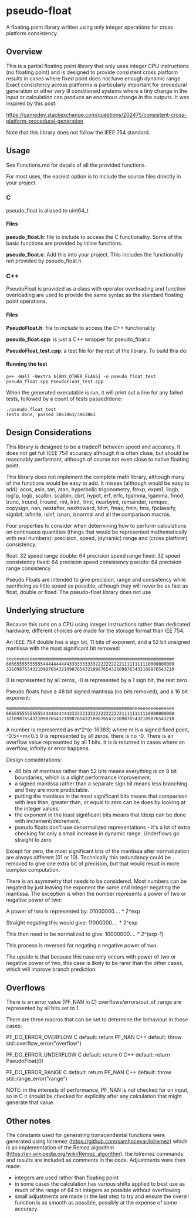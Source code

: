 # pseudo-float

A floating point library written using only integer operations for cross platform consistency.

## Overview

This is a partial floating point library that only uses integer CPU instructions (no floating point) and is designed to provide consistent cross platform results in cases where fixed point does not have enough dynamic range. Exact consistency across platforms is particularly important for procedural generation or other very ill conditioned systems where a tiny change in the input or calculation can produce an enormous change in the outputs. It was inspired by this post:

https://gamedev.stackexchange.com/questions/202475/consistent-cross-platform-procedural-generation

Note that this library does not follow the IEEE 754 standard.

## Usage

See Functions.md for details of all the provided functions.

For most uses, the easiest option is to include the source files directly in your project.

### C

pseudo_float is aliased to uint64_t

#### Files

**pseudo_float.h**: file to include to access the C functionality. Some of the basic functions are provided by inline functions.

**pseudo_float.c**: Add this into your project. This includes the functionality not provided by pseudo_float.h

### C++

PseudoFloat is provided as a class with operator overloading and function overloading are used to provide the same syntax as the standard floating point operations.

#### Files

**PseudoFloat.h**: file to include to access the C++ functionality

**pseudo_float.cpp**: is just a C++ wrapper for pseudo_float.c

**PseudoFloat_test.cpp**: a test file for the rest of the library. To build this do:

#### Running the test

	g++ -Wall -Wextra ${ANY_OTHER_FLAGS} -o pseudo_float_test pseudo_float.cpp PseudoFloat_test.cpp

When the generated executable is run, it will print out a line for any failed tests, followed by a count of tests passed/done:

	./pseudo_float_test 
	Tests done, passed 3863863/3863863

## Design Considerations

This library is designed to be a tradeoff between speed and accuracy. It does not get full IEEE 754 accuracy although it is often close, but should be reasonably performant, although of course not even close to native floating point.

This library does not implement the complete math library, although many of the functions would be easy to add. It misses (although would be easy to add): acos, asin, tan, atan, hyperbolic trigonometry, frexp, expm1, ilogb, log1p, logb, scalbn, scalbln, cbrt, hypot, erf, erfc, tgamma, lgamma, fmod, trunc, lround, llround, rint, lrint, llrint, nearbyint, remainder, remquo, copysign, nan, nextafter, nexttoward, fdim, fmax, fmin, fma, fpclassify, signbit, isfinite, isinf, isnan, isnormal and all the comparison macros.

Four properties to consider when determining how to perform calculations on continuous quantities (things that would be represented mathematically with real numbers): precision, speed, (dynamic) range and (cross platform) consistency.

float:  32             speed  range
double: 64  precision  speed  range
fixed:  32             speed         consistency
fixed:  64  precision  speed         consistency
pseudo: 64  precision         range  consistency

Pseudo Floats are intended to give precision, range and consistency while sacrificing as little speed as possible, although they will never be as fast as float, double or fixed. The pseudo-float library does not use 

## Underlying structure

Because this runs on a CPU using integer instructions rather than dedicated hardware, different choices are made for the storage format than IEE 754.

An IEEE 754 double has a sign bit, 11 bits of exponent, and a 52 bit unsigned mantissa with the most significant bit removed:

	seeeeeeeeeeemmmmmmmmmmmmmmmmmmmmmmmmmmmmmmmmmmmmmmmmmmmmmmmmmmmm
	6666555555555544444444443333333333222222222211111111110000000000
	3210987654321098765432109876543210987654321098765432109876543210

0 is represented by all zeros, -0 is represented by a 1 sign bit, the rest zero.

Pseudo floats have a 48 bit signed mantissa (no bits removed), and a 16 bit exponent:

	mmmmmmmmmmmmmmmmmmmmmmmmmmmmmmmmmmmmmmmmmmmmmmmmeeeeeeeeeeeeeeee
	6666555555555544444444443333333333222222222211111111110000000000
	3210987654321098765432109876543210987654321098765432109876543210

A number is represented as m*2^(e-16383) where m is a signed fixed point, -0.5<=m<0.5
0 is represented by all zeros, there is no -0.
There is an overflow value represented by all 1 bits. It is is returned in cases where an overflow, infinity or error happens.

Design considerations:
* 48 bits of mantissa rather than 52 bits means everything is on 8 bit boundaries, which is a slight performance improvement.
* a signed mantissa rather than a separate sign bit means less branching and they are more predictable.
* putting the mantissa in the most significant bits means that comparison with less than, greater than, or equal to zero can be does by looking at the integer values.
* the exponent in the least significant bits means that ldexp can be done with increment/decrement.
* pseudo floats don't use denormalized representations - it's a lot of extra checking for only a small increase in dynamic range. Underflows go straight to zero

Except for zero, the most significant bits of the mantissa after normalization are always different (01 or 10). Technically this redundancy could be removed to give one extra bit of precision, but that would result in more complex computation.

There is an asymmetry that needs to be considered. Most numbers can be negated by just leaving the exponent the same and integer negating the mantissa. The exception is when the number represents a power of two or negative power of two:

A power of two is represented by:
01000000.... * 2^exp

Straight negating this would give:
11000000.... * 2^exp

This then need to be normalized to give:
10000000.... * 2^(exp-1)

This process is reversed for negating a negative power of two.

The upside is that because this case only occurs with power of two or negative power of two, this case is likely to be rarer than the other cases, which will improve branch prediction.

Overflows
---------

There is an error value (PF_NAN in C) overflows/errors/out_of_range are represented by all bits set to 1.

There are three macros that can be set to determine the behaviour in these cases:

PF_DO_ERROR_OVERFLOW
C default: return PF_NAN
C++ default: throw std::overflow_error("overflow")

PF_DO_ERROR_UNDERFLOW
C default: return 0
C++ default: return PseudoFloat(0)

PF_DO_ERROR_RANGE
C default: return PF_NAN
C++ default: throw std::range_error("range")

NOTE: in the interests of performance, PF_NAN is _not_ checked for on input, so in C it should be checked for explicitly after any calculation that might generate that value.

Other notes
-----------

The constants used for generating transcendental functions were generated using lolremez (https://github.com/samhocevar/lolremez) which is an implementation of the Remez algorithm (https://en.wikipedia.org/wiki/Remez_algorithm). the lolremez commands and results are included as comments in the code. Adjustments were then made:
* integers are used rather than floating point
* in some cases the calculation has various shifts applied to best use as much of the range of 64 bit integers as possible without overflowing
* small adjustments are made in the last step to try and ensure the overall function is as smooth as possible, possibly at the expense of some accuracy.


